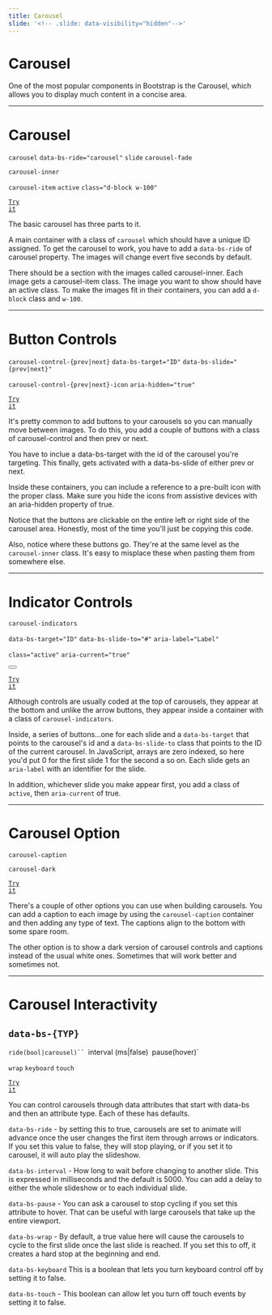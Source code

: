 ```yaml
---
title: Carousel
slide: '<!-- .slide: data-visibility="hidden"-->'
---
```


<!-- .slide: data-state="layout-title" class="bg-dark"-->

# Carousel

> >

One of the most popular components in Bootstrap is the Carousel, which allows you to display much content in a concise area.

---

# Carousel

`carousel` `data-bs-ride="carousel"` `slide` `carousel-fade`

`carousel-inner`

`carousel-item` `active` `class="d-block w-100"`

<a href="https://codepen.io/planetoftheweb/pen/oNBPaMO?editors=1000" target="_blank"><code class="code-royal">Try it</code></a>

> >

The basic carousel has three parts to it.

A main container with a class of `carousel` which should have a unique ID assigned. To get the carousel to work, you have to add a `data-bs-ride` of carousel property. The images will change evert five seconds by default.

There should be a section with the images called carousel-inner. Each image gets a carousel-item class. The image you want to show should have an active class. To make the images fit in their containers, you can add a `d-block` class and `w-100`.

---

# Button Controls

`carousel-control-{prev|next}` `data-bs-target="ID"` `data-bs-slide="{prev|next}"`

`carousel-control-{prev|next}-icon` `aria-hidden="true"`

<a href="https://codepen.io/planetoftheweb/pen/dyNqaWw?editors=1000" target="_blank"><code class="code-royal">Try it</code></a>

> >

It's pretty common to add buttons to your carousels so you can manually move between images. To do this, you add a couple of buttons with a class of carousel-control and then prev or next.

You have to inclue a data-bs-target with the id of the carousel you're targeting. This finally, gets activated with a data-bs-slide of either prev or next.

Inside these containers, you can include a reference to a pre-built icon with the proper class. Make sure you hide the icons from assistive devices with an aria-hidden property of true.

Notice that the buttons are clickable on the entire left or right side of the carousel area. Honestly, most of the time you'll just be copying this code.

Also, notice where these buttons go. They're at the same level as the `carousel-inner` class. It's easy to misplace these when pasting them from somewhere else.

---

# Indicator Controls

`carousel-indicators`

`data-bs-target="ID"` `data-bs-slide-to="#"` `aria-label="Label"`

`class="active"` `aria-current="true"`

<button type="button" data-bs-target="#robotcarousel" data-bs-slide-to="0" class="active" aria-current="true" aria-label="Slide 1"></button>

<a href="https://codepen.io/planetoftheweb/pen/dyNqaWw?editors=1000" target="_blank"><code class="code-royal">Try it</code></a>

> >

Although controls are usually coded at the top of carousels, they appear at the bottom and unlike the arrow buttons, they appear inside a container with a class of `carousel-indicators`.

Inside, a series of buttons...one for each slide and a `data-bs-target` that points to the carousel's id and a `data-bs-slide-to` class that points to the ID of the current carousel. In JavaScript, arrays are zero indexed, so here you'd put 0 for the first slide 1 for the second a so on. Each slide gets an `aria-label` with an identifier for the slide.

In addition, whichever slide you make appear first, you add a class of `active`, then `aria-current` of true.

---

# Carousel Option

`carousel-caption`

`carousel-dark`

<a href="https://codepen.io/planetoftheweb/pen/XWpPGMG?editors=1000" target="_blank"><code class="code-royal">Try it</code></a>

> >

There's a couple of other options you can use when building carousels. You can add a caption to each image by using the `carousel-caption` container and then adding any type of text. The captions align to the bottom with some spare room.

The other option is to show a dark version of carousel controls and captions instead of the usual white ones. Sometimes that will work better and sometimes not.

---

# Carousel Interactivity

## `data-bs-{TYP}`

` ride(bool|carousel)``  `interval (ms|false)` `pause(hover)`

`wrap` `keyboard` `touch`

<a href="https://codepen.io/planetoftheweb/pen/dyNqLed?editors=1000" target="_blank"><code class="code-royal">Try it</code></a>

> >

You can control carousels through data attributes that start with data-bs and then an attribute type. Each of these has defaults.

`data-bs-ride` - by setting this to true, carousels are set to animate will advance once the user changes the first item through arrows or indicators. If you set this value to false, they will stop playing, or if you set it to carousel, it will auto play the slideshow.

`data-bs-interval` - How long to wait before changing to another slide. This is expressed in milliseconds and the default is 5000. You can add a delay to either the whole slideshow or to each individual slide.

`data-bs-pause` - You can ask a carousel to stop cycling if you set this attribute to hover. That can be useful with large carousels that take up the entire viewport.

`data-bs-wrap` - By default, a true value here will cause the carousels to cycle to the first slide once the last slide is reached. If you set this to off, it creates a hard stop at the beginning and end.

`data-bs-keyboard` This is a boolean that lets you turn keyboard control off by setting it to false.

`data-bs-touch` - This boolean can allow let you turn off touch events by setting it to false.
